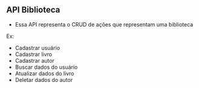 ## API Biblioteca

- Essa API representa o CRUD de ações que representam uma biblioteca

Ex:
* Cadastrar usuário
* Cadastrar livro
* Cadastrar autor
* Buscar dados do usuário
* Atualizar dados do livro
* Deletar dados do autor
